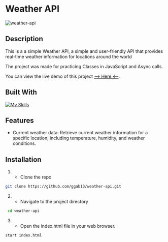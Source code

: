 # Weather API


![weather-api](https://github.com/ggab13/weather-api/assets/67071512/e3ca3cce-31d2-4474-8257-a69ea832bf11)



## Description

This is a a simple Weather API, a simple and user-friendly API that provides real-time weather information for locations around the world

The project was made for practicing Classes in JavaScript and Async calls.

You can view the live demo of this project [--> Here <--](https://ggab13.github.io/weather-api/).

## Built With

[![My Skills](https://skillicons.dev/icons?i=js,html,scss)](https://skillicons.dev)

## Features

- Current weather data: Retrieve current weather information for a specific location, including temperature, humidity, and weather conditions.



## Installation 

1. - Clone the repo
 ```sh
git clone https://github.com/ggab13/weather-api.git
   ```

2. - Navigate to the project directory
```sh
 cd weather-api  
 ```
3. - Open the index.html file in your web browser.
  ```sh
 start index.html  
 ```
